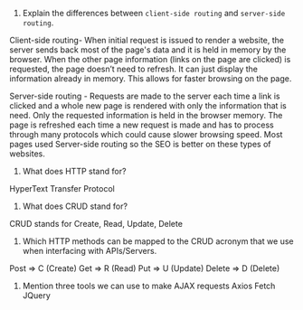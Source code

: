 1.  Explain the differences between `client-side routing` and `server-side routing`.

Client-side routing- When initial request is issued to render a website, the server sends back most of the page's data and it is held in memory by the browser. When the other page information (links on the page are clicked) is requested, the page doesn’t need to refresh. It can just display the information already in memory. This allows for faster browsing on the page.

Server-side routing - Requests are made to the server each time a link is clicked and a whole new page is rendered with only the information that is need. Only the requested information is held in the browser memory. The page is refreshed each time a new request is made and has to process through many protocols which could cause slower browsing speed. Most pages used Server-side routing so the SEO is better on these types of websites. 

1.  What does HTTP stand for?

HyperText Transfer Protocol


1.  What does CRUD stand for?

CRUD stands for Create, Read, Update, Delete

1.  Which HTTP methods can be mapped to the CRUD acronym that we use when interfacing with APIs/Servers.

Post => C (Create)
Get => R (Read)
Put => U (Update)
Delete => D (Delete)

1.  Mention three tools we can use to make AJAX requests
Axios
Fetch
JQuery

